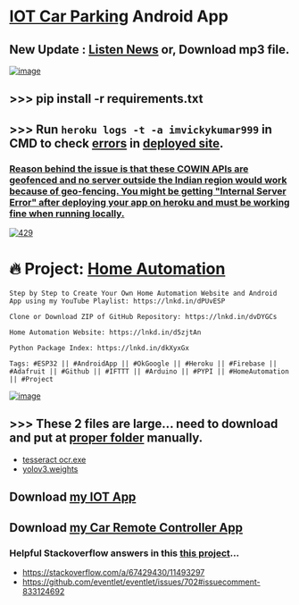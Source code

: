 # [IOT Car Parking](https://github.com/imvickykumar999/web2app#output) Android App

## New Update : [Listen News](https://imvickykumar999.herokuapp.com/news) or, Download mp3 file.

[![image](https://user-images.githubusercontent.com/50515418/122228044-188a3a00-ced5-11eb-8e11-bb89e7a53282.png)](https://github.com/imvickykumar999/hackathon-iot-car-parking/blob/34987691a0549a0e0d205e2ad401b67a20824961/templates/ytc.html#L66)

## >>> pip install -r requirements.txt

## >>> Run `heroku logs -t -a imvickykumar999` in CMD to check [errors](https://github.com/imvickykumar999/hackathon-iot-car-parking/blob/main/heroku%20logs.png?raw=true) in [deployed site](https://imvickykumar999.herokuapp.com/iotcar).

### [Reason behind the issue is that these COWIN APIs are geofenced and no server outside the Indian region would work because of geo-fencing. You might be getting "Internal Server Error" after deploying your app on heroku and must be working fine when running locally.](https://github.com/cowinapi/developer.cowin/issues/403#issue-912946019)

[![429](https://github.com/imvickykumar999/hackathon-iot-car-parking/blob/main/Screenshots/error%20429.jpg?raw=true)](https://stackoverflow.com/a/23367215/11493297)

# 🔥 Project: [Home Automation](https://www.linkedin.com/posts/imvickykumar999_esp32-androidapp-okgoogle-activity-6799109517461209088-b5yc)

    Step by Step to Create Your Own Home Automation Website and Android App using my YouTube Playlist: https://lnkd.in/dPUvESP

    Clone or Download ZIP of GitHub Repository: https://lnkd.in/dvDYGCs

    Home Automation Website: https://lnkd.in/d5zjtAn

    Python Package Index: https://lnkd.in/dkXyxGx

    Tags: #ESP32 || #AndroidApp || #OkGoogle || #Heroku || #Firebase || #Adafruit || #Github || #IFTTT || #Arduino || #PYPI || #HomeAutomation || #Project

[![image](screenshot.png)](https://github.com/imvickykumar999/hackathon-iot-car-parking/blob/main/Screenshots/WhatsApp%20Video%202021-04-24%20at%2004.06.46.mp4?raw=true)

## >>> These 2 files are large... need to download and put at [proper folder](https://github.com/imvickykumar999/Car-Plate-OCR) manually.
  - [tesseract ocr.exe](https://digi.bib.uni-mannheim.de/tesseract/tesseract-ocr-w64-setup-v4.1.0-bibtag19.exe)
  - [yolov3.weights](https://pjreddie.com/media/files/yolov3.weights)

## Download [my IOT App](https://github.com/imvickykumar999/hackathon-iot-car-parking/blob/main/Android-Web-App/web2app-master/app/outputs/apk/debug/app-debug.apk)

## Download [my Car Remote Controller App](https://github.com/imvickykumar999/hackathon-iot-car-parking/raw/main/hackathon/NodeMCU_Car.apk)

### Helpful Stackoverflow answers in this [this project](https://github.com/imvickykumar999/hackathon-iot-car-parking/blob/main/requirements.txt)...
  - https://stackoverflow.com/a/67429430/11493297
  - https://github.com/eventlet/eventlet/issues/702#issuecomment-833124692

